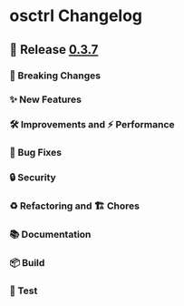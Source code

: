 # osctrl Changelog

## 🔖 Release [0.3.7](https://github.com/jmpsec/osctrl/releases/tag/v0.3.7)

### 🚨 Breaking Changes

### ✨ New Features

### 🛠 Improvements and ⚡️ Performance

### 🐛 Bug Fixes

### 🔒 Security

### ♻️ Refactoring and 🏗 Chores

### 📚 Documentation

### 📦 Build

### 🚦 Test

